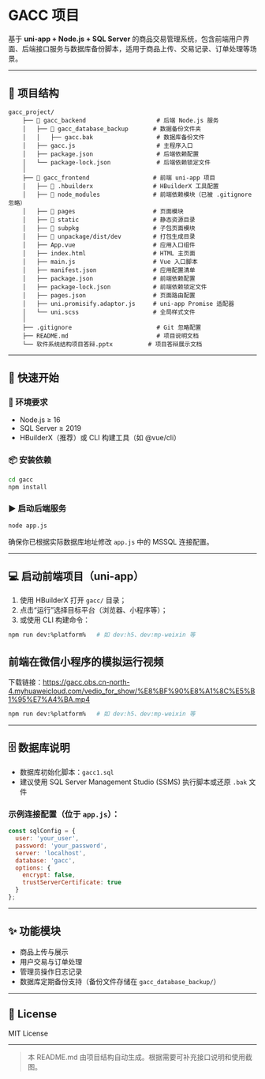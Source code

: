 # GACC 项目

基于 **uni-app + Node.js + SQL Server** 的商品交易管理系统，包含前端用户界面、后端接口服务与数据库备份脚本，适用于商品上传、交易记录、订单处理等场景。

---

## 📁 项目结构

```
gacc_project/ 
    ├── 📁 gacc_backend                    # 后端 Node.js 服务
    │   ├── 📁 gacc_database_backup       # 数据备份文件夹
    │   │   ├── gacc.bak                  # 数据库备份文件
    │   ├── gacc.js                       # 主程序入口
    │   ├── package.json                  # 后端依赖配置
    │   └── package-lock.json             # 后端依赖锁定文件
    │
    ├── 📁 gacc_frontend                  # 前端 uni-app 项目
    │   ├── 📁 .hbuilderx                 # HBuilderX 工具配置
    │   ├── 📁 node_modules               # 前端依赖模块（已被 .gitignore 忽略）
    │   ├── 📁 pages                      # 页面模块
    │   ├── 📁 static                     # 静态资源目录
    │   ├── 📁 subpkg                     # 子包页面模块
    │   ├── 📁 unpackage/dist/dev         # 打包生成目录
    │   ├── App.vue                      # 应用入口组件
    │   ├── index.html                   # HTML 主页面
    │   ├── main.js                      # Vue 入口脚本
    │   ├── manifest.json                # 应用配置清单
    │   ├── package.json                 # 前端依赖配置
    │   ├── package-lock.json            # 前端依赖锁定文件
    │   ├── pages.json                   # 页面路由配置
    │   ├── uni.promisify.adaptor.js     # uni-app Promise 适配器
    │   └── uni.scss                     # 全局样式文件
    │
    ├── .gitignore                        # Git 忽略配置
    ├── README.md                         # 项目说明文档
    └── 软件系统结构项目答辩.pptx          # 项目答辩展示文档
```

---

## 🚀 快速开始

### 🔧 环境要求

- Node.js ≥ 16
- SQL Server ≥ 2019
- HBuilderX（推荐）或 CLI 构建工具（如 @vue/cli）

### 📦 安装依赖

```bash
cd gacc
npm install
```

### ▶️ 启动后端服务

```bash
node app.js
```

确保你已根据实际数据库地址修改 `app.js` 中的 MSSQL 连接配置。

---

## 💻 启动前端项目（uni-app）

1. 使用 HBuilderX 打开 `gacc/` 目录；
2. 点击“运行”选择目标平台（浏览器、小程序等）；
3. 或使用 CLI 构建命令：

```bash
npm run dev:%platform%   # 如 dev:h5、dev:mp-weixin 等
```

## 前端在微信小程序的模拟运行视频
下载链接：https://gacc.obs.cn-north-4.myhuaweicloud.com/vedio_for_show/%E8%BF%90%E8%A1%8C%E5%B1%95%E7%A4%BA.mp4


```bash
npm run dev:%platform%   # 如 dev:h5、dev:mp-weixin 等
```
---

## 🗄 数据库说明

- 数据库初始化脚本：`gacc1.sql`
- 建议使用 SQL Server Management Studio (SSMS) 执行脚本或还原 `.bak` 文件

### 示例连接配置（位于 `app.js`）：

```js
const sqlConfig = {
  user: 'your_user',
  password: 'your_password',
  server: 'localhost',
  database: 'gacc',
  options: {
    encrypt: false,
    trustServerCertificate: true
  }
};
```

---

## ✨ 功能模块

- 商品上传与展示
- 用户交易与订单处理
- 管理员操作日志记录
- 数据库定期备份支持（备份文件存储在 `gacc_database_backup/`）

---

## 📄 License

MIT License

---

> 本 README.md 由项目结构自动生成。根据需要可补充接口说明和使用截图。
